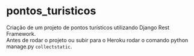 # pontos_turisticos
Criação de um projeto de pontos turísticos utilizando Django Rest Framework.
<br/>Antes de rodar o projeto ou subir para o Heroku rodar o comando python manage.py `collectstatic`.
